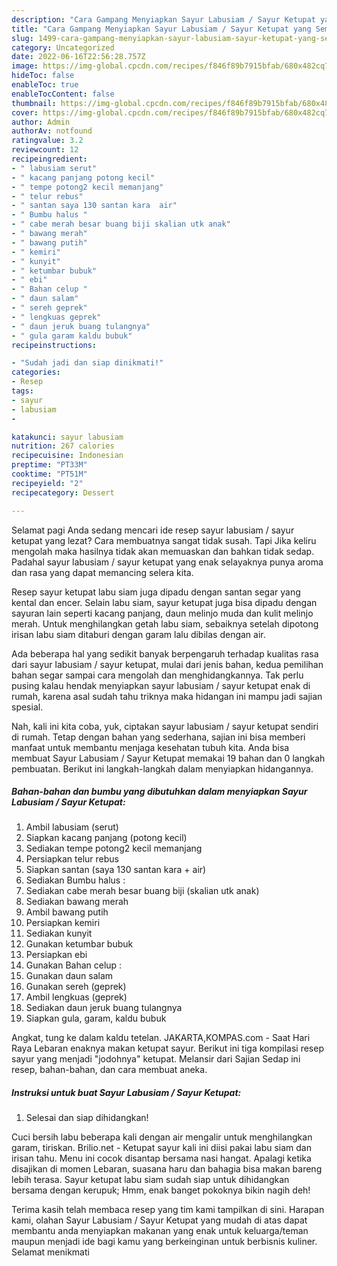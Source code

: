 ```yaml
---
description: "Cara Gampang Menyiapkan Sayur Labusiam / Sayur Ketupat yang Sempurna, Buat Buka Puasa}"
title: "Cara Gampang Menyiapkan Sayur Labusiam / Sayur Ketupat yang Sempurna, Buat Buka Puasa}"
slug: 1499-cara-gampang-menyiapkan-sayur-labusiam-sayur-ketupat-yang-sempurna-buat-buka-puasa
category: Uncategorized
date: 2022-06-16T22:56:28.757Z
image: https://img-global.cpcdn.com/recipes/f846f89b7915bfab/680x482cq70/sayur-labusiam-sayur-ketupat-foto-resep-utama.jpg
hideToc: false
enableToc: true
enableTocContent: false
thumbnail: https://img-global.cpcdn.com/recipes/f846f89b7915bfab/680x482cq70/sayur-labusiam-sayur-ketupat-foto-resep-utama.jpg
cover: https://img-global.cpcdn.com/recipes/f846f89b7915bfab/680x482cq70/sayur-labusiam-sayur-ketupat-foto-resep-utama.jpg
author: Admin
authorAv: notfound
ratingvalue: 3.2
reviewcount: 12
recipeingredient:
- " labusiam serut"
- " kacang panjang potong kecil"
- " tempe potong2 kecil memanjang"
- " telur rebus"
- " santan saya 130 santan kara  air"
- " Bumbu halus "
- " cabe merah besar buang biji skalian utk anak"
- " bawang merah"
- " bawang putih"
- " kemiri"
- " kunyit"
- " ketumbar bubuk"
- " ebi"
- " Bahan celup "
- " daun salam"
- " sereh geprek"
- " lengkuas geprek"
- " daun jeruk buang tulangnya"
- " gula garam kaldu bubuk"
recipeinstructions:

- "Sudah jadi dan siap dinikmati!"
categories:
- Resep
tags:
- sayur
- labusiam
- 

katakunci: sayur labusiam  
nutrition: 267 calories
recipecuisine: Indonesian
preptime: "PT33M"
cooktime: "PT51M"
recipeyield: "2"
recipecategory: Dessert

---
```



Selamat pagi Anda sedang mencari ide resep sayur labusiam / sayur ketupat yang lezat? Cara membuatnya sangat tidak susah. Tapi Jika keliru mengolah maka hasilnya tidak akan memuaskan dan bahkan tidak sedap. Padahal sayur labusiam / sayur ketupat yang enak selayaknya punya aroma dan rasa yang dapat memancing selera kita.


Resep sayur ketupat labu siam juga dipadu dengan santan segar yang kental dan encer. Selain labu siam, sayur ketupat juga bisa dipadu dengan sayuran lain seperti kacang panjang, daun melinjo muda dan kulit melinjo merah. Untuk menghilangkan getah labu siam, sebaiknya setelah dipotong irisan labu siam ditaburi dengan garam lalu dibilas dengan air.

Ada beberapa hal yang sedikit banyak berpengaruh terhadap kualitas rasa dari sayur labusiam / sayur ketupat, mulai dari jenis bahan, kedua pemilihan bahan segar sampai cara mengolah dan menghidangkannya. Tak perlu pusing kalau hendak menyiapkan sayur labusiam / sayur ketupat enak di rumah, karena asal sudah tahu triknya maka hidangan ini mampu jadi sajian spesial.


Nah, kali ini kita coba, yuk, ciptakan sayur labusiam / sayur ketupat sendiri di rumah. Tetap dengan bahan yang sederhana, sajian ini bisa memberi manfaat untuk membantu menjaga kesehatan tubuh kita. Anda bisa membuat Sayur Labusiam / Sayur Ketupat memakai 19 bahan dan 0 langkah pembuatan. Berikut ini langkah-langkah dalam menyiapkan hidangannya.

<!--inarticleads1-->

##### Bahan-bahan dan bumbu yang dibutuhkan dalam menyiapkan Sayur Labusiam / Sayur Ketupat:

1. Ambil  labusiam (serut)
1. Siapkan  kacang panjang (potong kecil)
1. Sediakan  tempe potong2 kecil memanjang
1. Persiapkan  telur rebus
1. Siapkan  santan (saya 130 santan kara + air)
1. Sediakan  Bumbu halus :
1. Sediakan  cabe merah besar buang biji (skalian utk anak)
1. Sediakan  bawang merah
1. Ambil  bawang putih
1. Persiapkan  kemiri
1. Sediakan  kunyit
1. Gunakan  ketumbar bubuk
1. Persiapkan  ebi
1. Gunakan  Bahan celup :
1. Gunakan  daun salam
1. Gunakan  sereh (geprek)
1. Ambil  lengkuas (geprek)
1. Sediakan  daun jeruk buang tulangnya
1. Siapkan  gula, garam, kaldu bubuk


Angkat, tung ke dalam kaldu tetelan. JAKARTA,KOMPAS.com - Saat Hari Raya Lebaran enaknya makan ketupat sayur. Berikut ini tiga kompilasi resep sayur yang menjadi &#34;jodohnya&#34; ketupat. Melansir dari Sajian Sedap ini resep, bahan-bahan, dan cara membuat aneka. 

<!--inarticleads2-->

##### Instruksi untuk buat Sayur Labusiam / Sayur Ketupat:


1. Selesai dan siap dihidangkan!

Cuci bersih labu beberapa kali dengan air mengalir untuk menghilangkan garam, tiriskan. Brilio.net - Ketupat sayur kali ini diisi pakai labu siam dan irisan tahu. Menu ini cocok disantap bersama nasi hangat. Apalagi ketika disajikan di momen Lebaran, suasana haru dan bahagia bisa makan bareng lebih terasa. Sayur ketupat labu siam sudah siap untuk dihidangkan bersama dengan kerupuk; Hmm, enak banget pokoknya bikin nagih deh! 

Terima kasih telah membaca resep yang tim kami tampilkan di sini. Harapan kami, olahan Sayur Labusiam / Sayur Ketupat yang mudah di atas dapat membantu anda menyiapkan makanan yang enak untuk keluarga/teman maupun menjadi ide bagi kamu yang berkeinginan untuk berbisnis kuliner. Selamat menikmati

